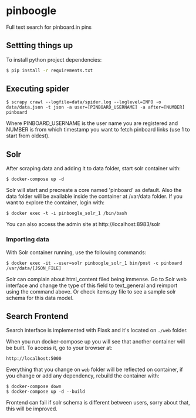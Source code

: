 # pinboogle
Full text search for pinboard.in pins

## Settting things up

To install python project dependencies:
```sh
$ pip install -r requirements.txt
```
## Executing spider

    $ scrapy crawl --logfile=data/spider.log --loglevel=INFO -o data/data.json -t json -a user=[PINBOARD_USERNAME] -a after=[NUMBER] pinboard
   
Where PINBOARD_USERNAME is the user name you are registered and NUMBER is from which timestamp you want to fetch pinboard links (use 1 to start from oldest).

## Solr

After scraping data and adding it to data folder, start solr container with:

    $ docker-compose up -d

Solr will start and precreate a core named 'pinboard' as default. Also the data folder will be available inside the container at /var/data folder. If you want to explore the container, login with:

    $ docker exec -t -i pinboogle_solr_1 /bin/bash

You can also access the admin site at http://localhost:8983/solr

### Importing data

With Solr container running, use the following commands:

    $ docker exec -it --user=solr pinboogle_solr_1 bin/post -c pinboard /var/data/[JSON_FILE]

Solr can complain about html_content filed being immense. Go to Solr web interface and change the type of this field to text_general and reimport using the command above. Or check items.py file to see a sample solr schema for this data model.

## Search Frontend

Search interface is implemented with Flask and it's located on `./web` folder.

When you run docker-compose up you will see that another container will be built. To access it, go to your browser at:

    http://localhost:5000

Everything that you change on `web` folder will be reflected on container, if you change or add any dependency, rebuild the container with:

    $ docker-compose down
    $ docker-compose up -d --build

Frontend can fail if solr schema is different between users, sorry about that, this will be improved.
